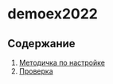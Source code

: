 # demoex2022

## Содержание

1. [Методичка по настройке](./manual/readme.md)
2. [Проверка](./check/manual.md)
